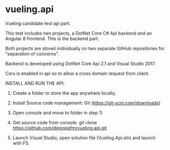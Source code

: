 # vueling.api
Vueling candidate test api part.

This test includes two projects, a DotNet Core C# Api backend and an Angular 8 frontend. This is the backend part.

Both projects are stored individually on two separate GitHub repositories for "separation of concerns".

Backend is developed using DotNet Core Api 2.1 and Visual Studio 2017.

Cors is enabled in api so to allow a cross domain request from client.

INSTALL AND RUN THE API:

1) Create a folder to store the app anywhere locally.

2) Install Source code management: Git (https://git-scm.com/downloads)

3) Open console and move to folder in step 1)

4) Get source code from console: git clone https://github.com/diegopefm/vueling.api.git

6) Launch Visual Studio, open solution file (Vueling.Api.sln) and launch with F5.
